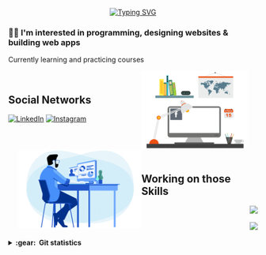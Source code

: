 <div align="center">
 
[![Typing SVG](https://readme-typing-svg.demolab.com?font=barlow&size=32&duration=4000&pause=500&center=true&width=435&lines=Alister+Huysmans;Front-end+Developer)](https://git.io/typing-svg)

</div>

<p align="left"> 
  
### :man_technologist: I'm interested in programming, designing websites & building web apps
Currently learning and practicing courses

<img align='right' height='160' style="margin-right:20px" src='assets/zeig-infotech-seo-gif.gif' alt='Social Networks'>

<br>
<h2>Social Networks</h2>

[![LinkedIn][2.2]][2] [![Instagram][3.2]][3]

[2.2]: https://s4.uupload.ir/files/linkedin_amwn.png
[3.2]: https://s4.uupload.ir/files/instagram_6djz.png

[2]: https://www.linkedin.com/in/alisterhuysmans/
[3]: https://www.instagram.com/alister.huysmans/

<br>
<br>

<img align='left' height='160' style="margin-left:20px" src='assets/programmer.gif' alt='Skills'>

<br>

<h2>Working on those Skills</h2>

<p align="right">
  <a href="https://skillicons.dev">
    <img src="https://skillicons.dev/icons?i=git,vscode,html,css,sass,js,react,nodejs,expressjs,nextjs" />
  </a>
</p>
<p align="right">
  <a href="https://skillicons.dev">
    <img src="https://skillicons.dev/icons?i=ts,angular,python,php,laravel,mysql,mongodb,docker,ps,figma" />
  </a>
</p>

<details close="true">
  <summary><b>:gear: &nbsp;Git statistics</b></summary>

 ![](./profile-3d-contrib/profile-night-rainbow.svg)
 
  <div align="left">
  <img height="150px" src="https://github-readme-stats.vercel.app/api?username=alisterhuysmans&theme=highcontrast" />
  <img height="150px" src="https://github-readme-stats.vercel.app/api/top-langs/?username=alisterhuysmans&hide=html&layout=compact&theme=highcontrast" />
 </div>
